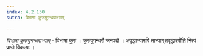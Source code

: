 ```yaml
---
index: 4.2.130
sutra: विभाषा कुरुयुगन्धराभ्याम्

---
```

_विभाषा कुरुयुगन्धराभ्याम्_ - विभाषा कुरु । कुरुयुगन्धरौ जनपदौ । अवृद्धाभ्यामपि ताभ्याम्अवृद्धादपी॑ति नित्यं प्राप्ते विकल्पः ।